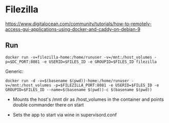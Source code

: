 # Filezilla

https://www.digitalocean.com/community/tutorials/how-to-remotely-access-gui-applications-using-docker-and-caddy-on-debian-9

## Run

```
docker run -v=filezilla-home:/home/runuser -v=/mnt:/host_volumes -p=$DC_PORT:8081 -e USERID=$FILES_ID -e GROUPID=$FILES_ID filezilla
```

Generic:

```
docker run -d -v=$(basename $(pwd))-home:/home/runuser -v=/mnt:/host_volumes -p=$FILEZILLA_PORT:8081 -e USERID=$FILES_ID -e GROUPID=$FILES_ID --name=$(basename $(pwd))-c $(basename $(pwd))
```

* Mounts the host's /mnt dir as /host_volumes in the container and points double commander there on start

* Sets the app to start via wine in supervisord.conf


